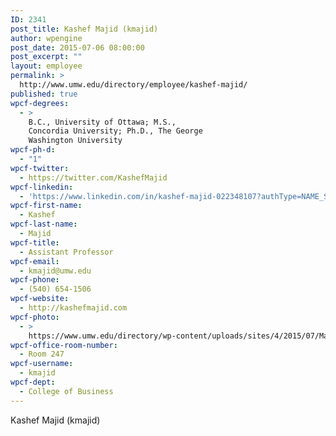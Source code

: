 ```yaml
---
ID: 2341
post_title: Kashef Majid (kmajid)
author: wpengine
post_date: 2015-07-06 08:00:00
post_excerpt: ""
layout: employee
permalink: >
  http://www.umw.edu/directory/employee/kashef-majid/
published: true
wpcf-degrees:
  - >
    B.C., University of Ottawa; M.S.,
    Concordia University; Ph.D., The George
    Washington University
wpcf-ph-d:
  - "1"
wpcf-twitter:
  - https://twitter.com/KashefMajid
wpcf-linkedin:
  - 'https://www.linkedin.com/in/kashef-majid-022348107?authType=NAME_SEARCH&amp;authToken=CT2f&amp;locale=en_US&amp;srchid=2468009991455736971251&amp;srchindex=1&amp;srchtotal=8&amp;trk=vsrp_people_res_name&amp;trkInfo=VSRPsearchId%3A2468009991455736971251%2CVSRPtargetId%3A451726874%2CVSRPcmpt%3Aprimary%2CVSRPnm%3Atrue%2CauthType%3ANAME_SEARCH'
wpcf-first-name:
  - Kashef
wpcf-last-name:
  - Majid
wpcf-title:
  - Assistant Professor
wpcf-email:
  - kmajid@umw.edu
wpcf-phone:
  - (540) 654-1506
wpcf-website:
  - http://kashefmajid.com
wpcf-photo:
  - >
    https://www.umw.edu/directory/wp-content/uploads/sites/4/2015/07/Majid-Kashef13.jpg
wpcf-office-room-number:
  - Room 247
wpcf-username:
  - kmajid
wpcf-dept:
  - College of Business
---
```

Kashef Majid (kmajid)